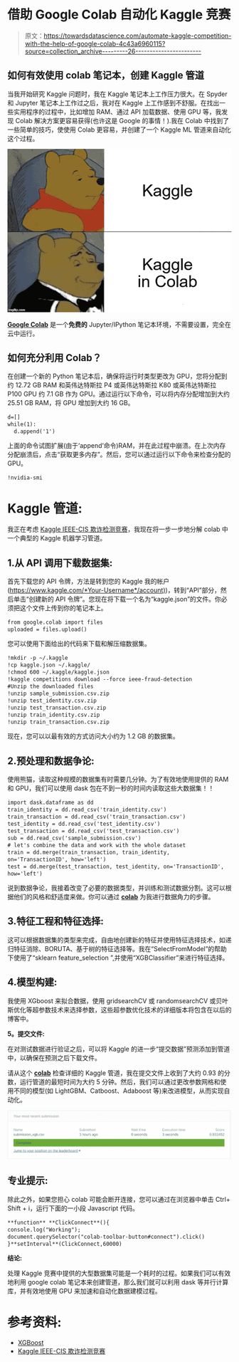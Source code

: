 # 借助 Google Colab 自动化 Kaggle 竞赛

> 原文：<https://towardsdatascience.com/automate-kaggle-competition-with-the-help-of-google-colab-4c43a6960115?source=collection_archive---------26----------------------->

## 如何有效使用 colab 笔记本，创建 Kaggle 管道

当我开始研究 Kaggle 问题时，我在 Kaggle 笔记本上工作压力很大。在 Spyder 和 Jupyter 笔记本上工作过之后，我对在 Kaggle 上工作感到不舒服。在找出一些实用程序的过程中，比如增加 RAM、通过 API 加载数据、使用 GPU 等，我发现 Colab 解决方案更容易获得(也许这是 Google 的事情！).我在 Colab 中找到了一些简单的技巧，使使用 Colab 更容易，并创建了一个 Kaggle ML 管道来自动化这个过程。

![](img/59b9bbf076b95e56141530bfb18c1eb4.png)

[**Google Colab**](https://colab.research.google.com/) 是一个**免费的** Jupyter/IPython 笔记本环境，不需要设置，完全在云中运行。

## 如何充分利用 Colab？

在创建一个新的 Python 笔记本后，确保将运行时类型更改为 GPU，您将分配到约 12.72 GB RAM 和英伟达特斯拉 P4 或英伟达特斯拉 K80 或英伟达特斯拉 P100 GPU 约 7.1 GB 作为 GPU。通过运行以下命令，可以将内存分配增加到大约 25.51 GB RAM，将 GPU 增加到大约 16 GB。

```
d=[]
while(1):
  d.append('1')
```

上面的命令试图扩展(由于‘append’命令)RAM，并在此过程中崩溃。在上次内存分配崩溃后，点击“获取更多内存”。然后，您可以通过运行以下命令来检查分配的 GPU。

```
!nvidia-smi
```

# Kaggle 管道:

我正在考虑 [Kaggle IEEE-CIS 欺诈检测竞赛](https://www.kaggle.com/c/ieee-fraud-detection)，我现在将一步一步地分解 colab 中一个典型的 Kaggle 机器学习管道。

## 1.从 API 调用下载数据集:

首先下载您的 API 令牌，方法是转到您的 Kaggle 我的帐户([https://www.kaggle.com/*Your-Username*/account)](https://www.kaggle.com/*Your-Username*/account))，转到“API”部分，然后单击“创建新的 API 令牌”。您现在将下载一个名为“kaggle.json”的文件。你必须把这个文件上传到你的笔记本上。

```
from google.colab import files
uploaded = files.upload()
```

您可以使用下面给出的代码来下载和解压缩数据集。

```
!mkdir -p ~/.kaggle
!cp kaggle.json ~/.kaggle/
!chmod 600 ~/.kaggle/kaggle.json
!kaggle competitions download --force ieee-fraud-detection
#Unzip the downloaded files
!unzip sample_submission.csv.zip
!unzip test_identity.csv.zip
!unzip test_transaction.csv.zip
!unzip train_identity.csv.zip
!unzip train_transaction.csv.zip
```

现在，您可以以最有效的方式访问大小约为 1.2 GB 的数据集。

## 2.预处理和数据争论:

使用熊猫，读取这种规模的数据集有时需要几分钟。为了有效地使用提供的 RAM 和 GPU，我们可以使用 dask 包在不到一秒的时间内读取这些大数据集！！

```
import dask.dataframe as dd
train_identity = dd.read_csv('train_identity.csv')
train_transaction = dd.read_csv('train_transaction.csv')
test_identity = dd.read_csv('test_identity.csv')
test_transaction = dd.read_csv('test_transaction.csv')
sub = dd.read_csv('sample_submission.csv')
# let's combine the data and work with the whole dataset
train = dd.merge(train_transaction, train_identity, on='TransactionID', how='left')
test = dd.merge(test_transaction, test_identity, on='TransactionID', how='left')
```

说到数据争论，我接着改变了必要的数据类型，并训练和测试数据分割。这可以根据他们的风格和舒适度来做。你可以通过 [**colab**](https://colab.research.google.com/drive/1QK2Iw1At-sZuQbaBkOWAJZZKUhOVSyJ5) 为我进行数据角力的步骤。

## 3.特征工程和特征选择:

这可以根据数据集的类型来完成，自由地创建新的特征并使用特征选择技术，如递归特征消除、BORUTA、基于树的特征选择等。我在“SelectFromModel”的帮助下使用了“sklearn feature_selection ”,并使用“XGBClassifier”来进行特征选择。

## 4.模型构建:

我使用 XGboost 来拟合数据，使用 gridsearchCV 或 randomsearchCV 或贝叶斯优化等超参数技术来选择参数，这些超参数优化技术的详细版本将包含在以后的博客中。

**5。提交文件:**

在对测试数据进行验证之后，可以将 Kaggle 的进一步“提交数据”预测添加到管道中，以确保在预测之后下载文件。

请从这个 [**colab**](https://colab.research.google.com/drive/1QK2Iw1At-sZuQbaBkOWAJZZKUhOVSyJ5) 检查详细的 Kaggle 管道，我在提交文件上收到了大约 0.93 的分数，运行管道的最短时间为大约 5 分钟。然后，我们可以通过更改参数网格和使用不同的模型(如 LightGBM、Catboost、Adaboost 等)来改进模型，从而实现自动化。

![](img/bf410b8a97f4247ff73a7e0e998feabe.png)

## 专业提示:

除此之外，如果您担心 colab 可能会断开连接，您可以通过在浏览器中单击 Ctrl+ Shift + i，运行下面的一小段 Javascript 代码。

```
**function** **ClickConnect**(){
console.log("Working"); 
document.querySelector("colab-toolbar-button#connect").click() 
}**setInterval**(ClickConnect,60000)
```

**结论:**

处理 Kaggle 竞赛中提供的大型数据集可能是一个耗时的过程。如果我们可以有效地利用 google colab 笔记本来创建管道，那么我们就可以利用 dask 等并行计算库，并有效地使用 GPU 来加速和自动化数据建模过程。

# 参考资料:

*   [XGBoost](https://arxiv.org/abs/1603.02754)
*   [Kaggle IEEE-CIS 欺诈检测竞赛](https://www.kaggle.com/c/ieee-fraud-detection)